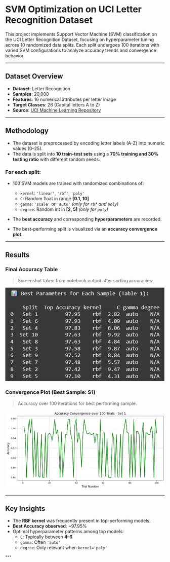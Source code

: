 # SVM Optimization on UCI Letter Recognition Dataset

This project implements Support Vector Machine (SVM) classification on the UCI Letter Recognition Dataset, focusing on hyperparameter tuning across 10 randomized data splits. Each split undergoes 100 iterations with varied SVM configurations to analyze accuracy trends and convergence behavior.

---

## Dataset Overview

- **Dataset**: Letter Recognition  
- **Samples**: 20,000  
- **Features**: 16 numerical attributes per letter image  
- **Target Classes**: 26 (Capital letters A to Z)  
- **Source**: [UCI Machine Learning Repository](https://archive.ics.uci.edu/ml/datasets/Letter+Recognition)

---

## Methodology

- The dataset is preprocessed by encoding letter labels (A-Z) into numeric values (0–25).  
- The data is split into **10 train-test sets** using a **70% training and 30% testing ratio** with different random seeds.  

### For each split:
- 100 SVM models are trained with randomized combinations of:
  - `kernel`: `'linear'`, `'rbf'`, `'poly'`
  - `C`: Random float in range **[0.1, 10]**
  - `gamma`: `'scale'` or `'auto'` *(only for `rbf` and `poly`)*
  - `degree`: Random int in **[2, 5]** *(only for `poly`)*

- The **best accuracy** and corresponding **hyperparameters** are recorded.
- The best-performing split is visualized via an **accuracy convergence plot**.

---

##  Results

###  Final Accuracy Table

> Screenshot taken from notebook output after sorting accuracies:

![Final Results Table](results/image.png)

###  Convergence Plot (Best Sample: S1)

> Accuracy over 100 iterations for best performing sample.

![Convergence Plot](graphs/convergence_best_sample.png)

---

##  Key Insights

- The **RBF kernel** was frequently present in top-performing models.  
- **Best Accuracy observed**: ~97.95%  
- Optimal hyperparameter patterns among top models:
  - `C`: Typically between **4–6**
  - `gamma`: Often `'auto'`
  - `degree`: Only relevant when `kernel='poly'`

"""
